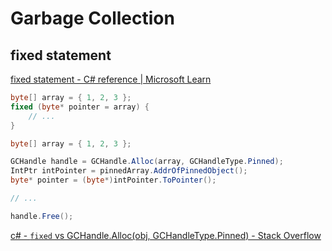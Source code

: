 # Garbage Collection
## fixed statement
[fixed statement - C# reference | Microsoft Learn](https://learn.microsoft.com/en-us/dotnet/csharp/language-reference/statements/fixed)

```csharp
byte[] array = { 1, 2, 3 };
fixed (byte* pointer = array) {
    // ...
}
```

```csharp
byte[] array = { 1, 2, 3 };

GCHandle handle = GCHandle.Alloc(array, GCHandleType.Pinned);
IntPtr intPointer = pinnedArray.AddrOfPinnedObject();
byte* pointer = (byte*)intPointer.ToPointer();

// ...

handle.Free();
```

[c# - `fixed` vs GCHandle.Alloc(obj, GCHandleType.Pinned) - Stack Overflow](https://stackoverflow.com/questions/22201007/fixed-vs-gchandle-allocobj-gchandletype-pinned)